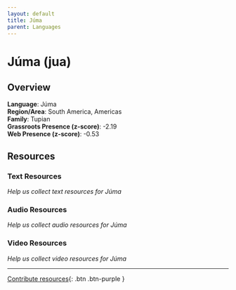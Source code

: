 ```yaml
---
layout: default
title: Júma
parent: Languages
---
```


# Júma (jua)

## Overview

**Language**: Júma  
**Region/Area**: South America, Americas  
**Family**: Tupian  
**Grassroots Presence (z-score)**: -2.19  
**Web Presence (z-score)**: -0.53  

## Resources

### Text Resources
*Help us collect text resources for Júma*

### Audio Resources
*Help us collect audio resources for Júma*

### Video Resources
*Help us collect video resources for Júma*

---

[Contribute resources](https://forms.office.com/e/1SfLJx3u1r){: .btn .btn-purple }
